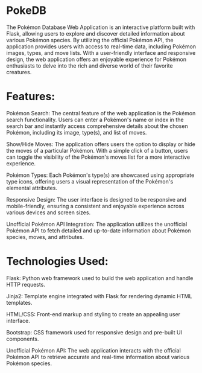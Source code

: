 # PokeDB

The Pokémon Database Web Application is an interactive platform built with Flask, allowing users to explore and discover detailed information about various Pokémon species. By utilizing the official Pokémon API, the application provides users with access to real-time data, including Pokémon images, types, and move lists. With a user-friendly interface and responsive design, the web application offers an enjoyable experience for Pokémon enthusiasts to delve into the rich and diverse world of their favorite creatures.

# Features:

Pokémon Search: The central feature of the web application is the Pokémon search functionality. Users can enter a Pokémon's name or index in the search bar and instantly access comprehensive details about the chosen Pokémon, including its image, type(s), and list of moves.

Show/Hide Moves: The application offers users the option to display or hide the moves of a particular Pokémon. With a simple click of a button, users can toggle the visibility of the Pokémon's moves list for a more interactive experience.

Pokémon Types: Each Pokémon's type(s) are showcased using appropriate type icons, offering users a visual representation of the Pokémon's elemental attributes.

Responsive Design: The user interface is designed to be responsive and mobile-friendly, ensuring a consistent and enjoyable experience across various devices and screen sizes.

Unofficial Pokémon API Integration: The application utilizes the unofficial Pokémon API to fetch detailed and up-to-date information about Pokémon species, moves, and attributes.

# Technologies Used:

Flask: Python web framework used to build the web application and handle HTTP requests.

Jinja2: Template engine integrated with Flask for rendering dynamic HTML templates.

HTML/CSS: Front-end markup and styling to create an appealing user interface.

Bootstrap: CSS framework used for responsive design and pre-built UI components.

Unofficial Pokémon API: The web application interacts with the official Pokémon API to retrieve accurate and real-time information about various Pokémon species.
